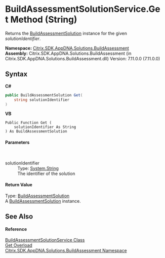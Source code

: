 # BuildAssessmentSolutionService.Get Method (String)
 

Returns the <a href="1c1d0ea7-aac4-5a0e-1e37-8d86f5021742">BuildAssessmentSolution</a> instance for the given *solutionIdentifier*.

**Namespace:**&nbsp;[Citrix.SDK.AppDNA.Solutions.BuildAssessment](853bdb50-ea5c-dc0d-0be0-7254b6c38034.md)<br />**Assembly:**&nbsp;Citrix.SDK.AppDNA.Solutions.BuildAssessment (in Citrix.SDK.AppDNA.Solutions.BuildAssessment.dll) Version: 7.11.0.0 (7.11.0.0)

## Syntax

**C#**
```csharp
public BuildAssessmentSolution Get(
	string solutionIdentifier
)
```

**VB**
```vbnet
Public Function Get ( 
	solutionIdentifier As String
) As BuildAssessmentSolution
```


#### Parameters
&nbsp;<dl><dt>solutionIdentifier</dt><dd>Type: <a href="http://msdn2.microsoft.com/en-us/library/s1wwdcbf" target="_blank">System.String</a><br />The identifier of the solution</dd></dl>

#### Return Value
Type: <a href="1c1d0ea7-aac4-5a0e-1e37-8d86f5021742">BuildAssessmentSolution</a><br />A <a href="1c1d0ea7-aac4-5a0e-1e37-8d86f5021742">BuildAssessmentSolution</a> instance.

## See Also


#### Reference
<a href="bbc6b74b-462d-d5de-b7d2-b8938836b70b">BuildAssessmentSolutionService Class</a><br /><a href="9e9bdeb2-d10e-89cb-a6df-829ae1fbb868">Get Overload</a><br /><a href="853bdb50-ea5c-dc0d-0be0-7254b6c38034">Citrix.SDK.AppDNA.Solutions.BuildAssessment Namespace</a><br />